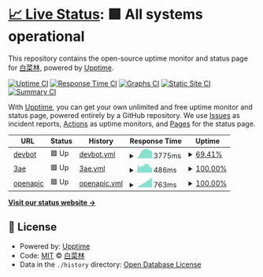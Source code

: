 # [📈 Live Status](https://upptime.3ae.cn): <!--live status--> **🟩 All systems operational**

This repository contains the open-source uptime monitor and status page for [白菜林](https://3ae.cn), powered by [Upptime](https://github.com/upptime/upptime).

[![Uptime CI](https://github.com/clin003/upptime/workflows/Uptime%20CI/badge.svg)](https://github.com/clin003/upptime/actions?query=workflow%3A%22Uptime+CI%22)
[![Response Time CI](https://github.com/clin003/upptime/workflows/Response%20Time%20CI/badge.svg)](https://github.com/clin003/upptime/actions?query=workflow%3A%22Response+Time+CI%22)
[![Graphs CI](https://github.com/clin003/upptime/workflows/Graphs%20CI/badge.svg)](https://github.com/clin003/upptime/actions?query=workflow%3A%22Graphs+CI%22)
[![Static Site CI](https://github.com/clin003/upptime/workflows/Static%20Site%20CI/badge.svg)](https://github.com/clin003/upptime/actions?query=workflow%3A%22Static+Site+CI%22)
[![Summary CI](https://github.com/clin003/upptime/workflows/Summary%20CI/badge.svg)](https://github.com/clin003/upptime/actions?query=workflow%3A%22Summary+CI%22)

With [Upptime](https://upptime.js.org), you can get your own unlimited and free uptime monitor and status page, powered entirely by a GitHub repository. We use [Issues](https://github.com/clin003/upptime/issues) as incident reports, [Actions](https://github.com/clin003/upptime/actions) as uptime monitors, and [Pages](https://upptime.3ae.cn) for the status page.

<!--start: status pages-->
<!-- This summary is generated by Upptime (https://github.com/upptime/upptime) -->
<!-- Do not edit this manually, your changes will be overwritten -->
<!-- prettier-ignore -->
| URL | Status | History | Response Time | Uptime |
| --- | ------ | ------- | ------------- | ------ |
| <img alt="" src="https://icons.duckduckgo.com/ip3/devbot.baicai.me.ico" height="13"> [devbot](https://devbot.baicai.me/checkhealth) | 🟩 Up | [devbot.yml](https://github.com/clin003/upptime/commits/HEAD/history/devbot.yml) | <details><summary><img alt="Response time graph" src="./graphs/devbot/response-time-week.png" height="20"> 3775ms</summary><br><a href="https://upptime.3ae.cn/history/devbot"><img alt="Response time 3775" src="https://img.shields.io/endpoint?url=https%3A%2F%2Fraw.githubusercontent.com%2Fclin003%2Fupptime%2FHEAD%2Fapi%2Fdevbot%2Fresponse-time.json"></a><br><a href="https://upptime.3ae.cn/history/devbot"><img alt="24-hour response time 3775" src="https://img.shields.io/endpoint?url=https%3A%2F%2Fraw.githubusercontent.com%2Fclin003%2Fupptime%2FHEAD%2Fapi%2Fdevbot%2Fresponse-time-day.json"></a><br><a href="https://upptime.3ae.cn/history/devbot"><img alt="7-day response time 3775" src="https://img.shields.io/endpoint?url=https%3A%2F%2Fraw.githubusercontent.com%2Fclin003%2Fupptime%2FHEAD%2Fapi%2Fdevbot%2Fresponse-time-week.json"></a><br><a href="https://upptime.3ae.cn/history/devbot"><img alt="30-day response time 3775" src="https://img.shields.io/endpoint?url=https%3A%2F%2Fraw.githubusercontent.com%2Fclin003%2Fupptime%2FHEAD%2Fapi%2Fdevbot%2Fresponse-time-month.json"></a><br><a href="https://upptime.3ae.cn/history/devbot"><img alt="1-year response time 3775" src="https://img.shields.io/endpoint?url=https%3A%2F%2Fraw.githubusercontent.com%2Fclin003%2Fupptime%2FHEAD%2Fapi%2Fdevbot%2Fresponse-time-year.json"></a></details> | <details><summary><a href="https://upptime.3ae.cn/history/devbot">69.41%</a></summary><a href="https://upptime.3ae.cn/history/devbot"><img alt="All-time uptime 69.41%" src="https://img.shields.io/endpoint?url=https%3A%2F%2Fraw.githubusercontent.com%2Fclin003%2Fupptime%2FHEAD%2Fapi%2Fdevbot%2Fuptime.json"></a><br><a href="https://upptime.3ae.cn/history/devbot"><img alt="24-hour uptime 69.41%" src="https://img.shields.io/endpoint?url=https%3A%2F%2Fraw.githubusercontent.com%2Fclin003%2Fupptime%2FHEAD%2Fapi%2Fdevbot%2Fuptime-day.json"></a><br><a href="https://upptime.3ae.cn/history/devbot"><img alt="7-day uptime 69.41%" src="https://img.shields.io/endpoint?url=https%3A%2F%2Fraw.githubusercontent.com%2Fclin003%2Fupptime%2FHEAD%2Fapi%2Fdevbot%2Fuptime-week.json"></a><br><a href="https://upptime.3ae.cn/history/devbot"><img alt="30-day uptime 69.41%" src="https://img.shields.io/endpoint?url=https%3A%2F%2Fraw.githubusercontent.com%2Fclin003%2Fupptime%2FHEAD%2Fapi%2Fdevbot%2Fuptime-month.json"></a><br><a href="https://upptime.3ae.cn/history/devbot"><img alt="1-year uptime 69.41%" src="https://img.shields.io/endpoint?url=https%3A%2F%2Fraw.githubusercontent.com%2Fclin003%2Fupptime%2FHEAD%2Fapi%2Fdevbot%2Fuptime-year.json"></a></details>
| <img alt="" src="https://icons.duckduckgo.com/ip3/3ae.cn.ico" height="13"> [3ae](https://3ae.cn) | 🟩 Up | [3ae.yml](https://github.com/clin003/upptime/commits/HEAD/history/3ae.yml) | <details><summary><img alt="Response time graph" src="./graphs/3ae/response-time-week.png" height="20"> 486ms</summary><br><a href="https://upptime.3ae.cn/history/3ae"><img alt="Response time 486" src="https://img.shields.io/endpoint?url=https%3A%2F%2Fraw.githubusercontent.com%2Fclin003%2Fupptime%2FHEAD%2Fapi%2F3ae%2Fresponse-time.json"></a><br><a href="https://upptime.3ae.cn/history/3ae"><img alt="24-hour response time 374" src="https://img.shields.io/endpoint?url=https%3A%2F%2Fraw.githubusercontent.com%2Fclin003%2Fupptime%2FHEAD%2Fapi%2F3ae%2Fresponse-time-day.json"></a><br><a href="https://upptime.3ae.cn/history/3ae"><img alt="7-day response time 486" src="https://img.shields.io/endpoint?url=https%3A%2F%2Fraw.githubusercontent.com%2Fclin003%2Fupptime%2FHEAD%2Fapi%2F3ae%2Fresponse-time-week.json"></a><br><a href="https://upptime.3ae.cn/history/3ae"><img alt="30-day response time 486" src="https://img.shields.io/endpoint?url=https%3A%2F%2Fraw.githubusercontent.com%2Fclin003%2Fupptime%2FHEAD%2Fapi%2F3ae%2Fresponse-time-month.json"></a><br><a href="https://upptime.3ae.cn/history/3ae"><img alt="1-year response time 486" src="https://img.shields.io/endpoint?url=https%3A%2F%2Fraw.githubusercontent.com%2Fclin003%2Fupptime%2FHEAD%2Fapi%2F3ae%2Fresponse-time-year.json"></a></details> | <details><summary><a href="https://upptime.3ae.cn/history/3ae">100.00%</a></summary><a href="https://upptime.3ae.cn/history/3ae"><img alt="All-time uptime 100.00%" src="https://img.shields.io/endpoint?url=https%3A%2F%2Fraw.githubusercontent.com%2Fclin003%2Fupptime%2FHEAD%2Fapi%2F3ae%2Fuptime.json"></a><br><a href="https://upptime.3ae.cn/history/3ae"><img alt="24-hour uptime 100.00%" src="https://img.shields.io/endpoint?url=https%3A%2F%2Fraw.githubusercontent.com%2Fclin003%2Fupptime%2FHEAD%2Fapi%2F3ae%2Fuptime-day.json"></a><br><a href="https://upptime.3ae.cn/history/3ae"><img alt="7-day uptime 100.00%" src="https://img.shields.io/endpoint?url=https%3A%2F%2Fraw.githubusercontent.com%2Fclin003%2Fupptime%2FHEAD%2Fapi%2F3ae%2Fuptime-week.json"></a><br><a href="https://upptime.3ae.cn/history/3ae"><img alt="30-day uptime 100.00%" src="https://img.shields.io/endpoint?url=https%3A%2F%2Fraw.githubusercontent.com%2Fclin003%2Fupptime%2FHEAD%2Fapi%2F3ae%2Fuptime-month.json"></a><br><a href="https://upptime.3ae.cn/history/3ae"><img alt="1-year uptime 100.00%" src="https://img.shields.io/endpoint?url=https%3A%2F%2Fraw.githubusercontent.com%2Fclin003%2Fupptime%2FHEAD%2Fapi%2F3ae%2Fuptime-year.json"></a></details>
| <img alt="" src="https://icons.duckduckgo.com/ip3/openapi.lyhuilin.com.ico" height="13"> [openapic](http://openapi.lyhuilin.com/ping) | 🟩 Up | [openapic.yml](https://github.com/clin003/upptime/commits/HEAD/history/openapic.yml) | <details><summary><img alt="Response time graph" src="./graphs/openapic/response-time-week.png" height="20"> 763ms</summary><br><a href="https://upptime.3ae.cn/history/openapic"><img alt="Response time 763" src="https://img.shields.io/endpoint?url=https%3A%2F%2Fraw.githubusercontent.com%2Fclin003%2Fupptime%2FHEAD%2Fapi%2Fopenapic%2Fresponse-time.json"></a><br><a href="https://upptime.3ae.cn/history/openapic"><img alt="24-hour response time 763" src="https://img.shields.io/endpoint?url=https%3A%2F%2Fraw.githubusercontent.com%2Fclin003%2Fupptime%2FHEAD%2Fapi%2Fopenapic%2Fresponse-time-day.json"></a><br><a href="https://upptime.3ae.cn/history/openapic"><img alt="7-day response time 763" src="https://img.shields.io/endpoint?url=https%3A%2F%2Fraw.githubusercontent.com%2Fclin003%2Fupptime%2FHEAD%2Fapi%2Fopenapic%2Fresponse-time-week.json"></a><br><a href="https://upptime.3ae.cn/history/openapic"><img alt="30-day response time 763" src="https://img.shields.io/endpoint?url=https%3A%2F%2Fraw.githubusercontent.com%2Fclin003%2Fupptime%2FHEAD%2Fapi%2Fopenapic%2Fresponse-time-month.json"></a><br><a href="https://upptime.3ae.cn/history/openapic"><img alt="1-year response time 763" src="https://img.shields.io/endpoint?url=https%3A%2F%2Fraw.githubusercontent.com%2Fclin003%2Fupptime%2FHEAD%2Fapi%2Fopenapic%2Fresponse-time-year.json"></a></details> | <details><summary><a href="https://upptime.3ae.cn/history/openapic">100.00%</a></summary><a href="https://upptime.3ae.cn/history/openapic"><img alt="All-time uptime 100.00%" src="https://img.shields.io/endpoint?url=https%3A%2F%2Fraw.githubusercontent.com%2Fclin003%2Fupptime%2FHEAD%2Fapi%2Fopenapic%2Fuptime.json"></a><br><a href="https://upptime.3ae.cn/history/openapic"><img alt="24-hour uptime 100.00%" src="https://img.shields.io/endpoint?url=https%3A%2F%2Fraw.githubusercontent.com%2Fclin003%2Fupptime%2FHEAD%2Fapi%2Fopenapic%2Fuptime-day.json"></a><br><a href="https://upptime.3ae.cn/history/openapic"><img alt="7-day uptime 100.00%" src="https://img.shields.io/endpoint?url=https%3A%2F%2Fraw.githubusercontent.com%2Fclin003%2Fupptime%2FHEAD%2Fapi%2Fopenapic%2Fuptime-week.json"></a><br><a href="https://upptime.3ae.cn/history/openapic"><img alt="30-day uptime 100.00%" src="https://img.shields.io/endpoint?url=https%3A%2F%2Fraw.githubusercontent.com%2Fclin003%2Fupptime%2FHEAD%2Fapi%2Fopenapic%2Fuptime-month.json"></a><br><a href="https://upptime.3ae.cn/history/openapic"><img alt="1-year uptime 100.00%" src="https://img.shields.io/endpoint?url=https%3A%2F%2Fraw.githubusercontent.com%2Fclin003%2Fupptime%2FHEAD%2Fapi%2Fopenapic%2Fuptime-year.json"></a></details>

<!--end: status pages-->

[**Visit our status website →**](https://upptime.3ae.cn)

## 📄 License

- Powered by: [Upptime](https://github.com/upptime/upptime)
- Code: [MIT](./LICENSE) © [白菜林](https://3ae.cn)
- Data in the `./history` directory: [Open Database License](https://opendatacommons.org/licenses/odbl/1-0/)
